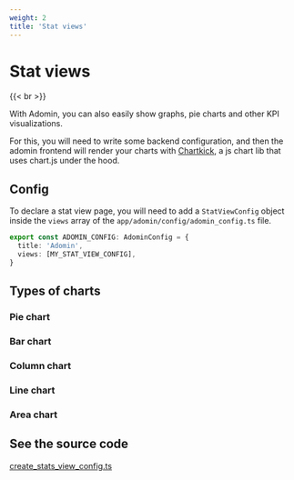 ```yaml
---
weight: 2
title: 'Stat views'
---
```


# Stat views

{{< br >}}

With Adomin, you can also easily show graphs, pie charts and other KPI visualizations.

For this, you will need to write some backend configuration, and then the adomin frontend will render your charts with [Chartkick](https://chartkick.com/react), a js chart lib that uses chart.js under the hood.

## Config

To declare a stat view page, you will need to add a `StatViewConfig` object inside the `views` array of the `app/adomin/config/adomin_config.ts` file.

```ts
export const ADOMIN_CONFIG: AdominConfig = {
  title: 'Adomin',
  views: [MY_STAT_VIEW_CONFIG],
}
```

## Types of charts

### Pie chart

### Bar chart

### Column chart

### Line chart

### Area chart

## See the source code

[create_stats_view_config.ts](https://github.com/galadrimteam/adomin/blob/main/app/adomin/create_stats_view_config.ts)
